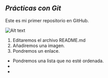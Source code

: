 ## *Prácticas con Git*
Este es mi primer repositorio en GitHub.

![Alt text](https://images.app.goo.gl/N8UvW7CMEumtaZBv6 "Github")

1. Editaremos el archivo README.md
2. Añadiremos una imagen.
3. Pondremos un enlace.

* Pondremos una lista que no esté ordenada.
* 
* 

